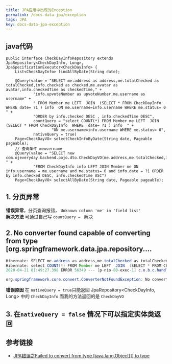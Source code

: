 ```yaml
---
title: JPA应用中出现的Exception
permalink: /docs-data-jpa/exception
tags: JPA
key: docs-data-jpa-exception
---
```


## java代码
```
public interface CheckDayInfoRepository extends JpaRepository<CheckDayInfo, Long>, JpaSpecificationExecutor<CheckDayInfo> {
    List<CheckDayInfo> findAllByDate(String date);

    @Query(value = "SELECT me.address as address,me.totalChecked as totalChecked,info.checked as checked,me.avatar as avatar,info.checkedTime as checkedTime," +
            "info.upvoteNumber as upvoteNumber,me.username as username" +
            " FROM Member me LEFT  JOIN  (SELECT * FROM CheckDayInfo  WHERE date= ?1 ) info  ON me.username=info.username WHERE me.status= 0 " +
            "ORDER by info.checked DESC , info.checkedTime DESC",
            countQuery = "select COUNT(*) FROM Member me LEFT  JOIN  (SELECT * FROM CheckDayInfo  WHERE  date= ?1 ) info  " +
                    "ON me.username=info.username WHERE me.status= 0",
            nativeQuery = true)
    Page<CheckDayVO> selectCheckInfoByDate(String date, Pageable pageable);
    // 查询条件 meusername
    @Query(value = "SELECT new com.ojeveryday.backend.pojo.dto.CheckDayVO(me.address,me.totalChecked,info.checked,me.avatar,info.checkedTime,info.upvoteNumber,me.username) " +
            "FROM CheckDayInfo info LEFT JOIN Member me ON info.username = me.username and me.status= 0 and info.date = ?1 ORDER by info.checked DESC, info.checkedTime ASC")
    Page<CheckDayVO> selectAllByDate(String date, Pageable pageable);
```

## 1. 分页异常
**错误异常**，分页查询报错， `Unknown column 'me' in 'field list' `     
**解决方法** 可通过自己写 `countQuery = ` 解决

## 2. No converter found capable of converting from type [org.springframework.data.jpa.repository....
```java
Hibernate: SELECT me.address as address,me.totalChecked as totalChecked,info.checked as checked,me.avatar as avatar,info.checkedTime as checkedTime,info.upvoteNumber as upvoteNumber,me.username as username FROM Member me LEFT  JOIN  (SELECT * FROM CheckDayInfo  WHERE date= ? ) info  ON me.username=info.username WHERE me.status= 0 ORDER by info.checked DESC , info.checkedTime DESC limit ?
Hibernate: select COUNT(*) FROM Member me LEFT  JOIN  (SELECT * FROM CheckDayInfo  WHERE  date= ? ) info  ON me.username=info.username WHERE me.status= 0
2020-04-21 01:49:27.398 ERROR 56349 --- [p-nio-80-exec-1] c.o.b.c.handler.GlobalExceptionHandler   : [everyday]-[unknown error happen]-No converter found capable of converting from type [org.springframework.data.jpa.repository.query.AbstractJpaQuery$TupleConverter$TupleBackedMap] to type [com.ojeveryday.backend.pojo.dto.CheckDayVO]

org.springframework.core.convert.ConverterNotFoundException: No converter found capable of converting from type [org.springframework.data.jpa.repository.query.AbstractJpaQuery$TupleConverter$TupleBackedMap] to type [com.ojeveryday.backend.pojo.dto.CheckDayVO]
```

**错误原因** 在 `nativeQuery = true`只能返回 JpaRepository<CheckDayInfo, Long> 中的 `CheckDayInfo` 而我的方法返回的是 `CheckDayVO`



## 3. 在`nativeQuery = false` 情况下可以指定实体类返回

## 参考链接
- [JPA错误之Failed to convert from type [java.lang.Object[]] to type](https://blog.csdn.net/moshowgame/article/details/80537196)

